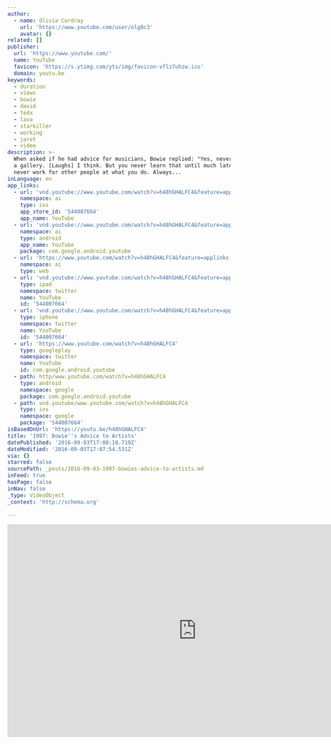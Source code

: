 ```yaml
---
author:
  - name: Olivia Cordray
    url: 'https://www.youtube.com/user/olg8c3'
    avatar: {}
related: []
publisher:
  url: 'https://www.youtube.com/'
  name: YouTube
  favicon: 'https://s.ytimg.com/yts/img/favicon-vflz7uhzw.ico'
  domain: youtu.be
keywords:
  - duration
  - views
  - bowie
  - david
  - tedx
  - lava
  - starkiller
  - working
  - jaret
  - video
description: >-
  When asked if he had advice for musicians, Bowie replied: "Yes, never play at
  a gallery. [Laughs] I think. But you never learn that until much later on. But
  never work for other people at what you do. Always...
inLanguage: en
app_links:
  - url: 'vnd.youtube://www.youtube.com/watch?v=h48hGHALFC4&feature=applinks'
    namespace: ai
    type: ios
    app_store_id: '544007664'
    app_name: YouTube
  - url: 'vnd.youtube://www.youtube.com/watch?v=h48hGHALFC4&feature=applinks'
    namespace: ai
    type: android
    app_name: YouTube
    package: com.google.android.youtube
  - url: 'https://www.youtube.com/watch?v=h48hGHALFC4&feature=applinks'
    namespace: ai
    type: web
  - url: 'vnd.youtube://www.youtube.com/watch?v=h48hGHALFC4&feature=applinks'
    type: ipad
    namespace: twitter
    name: YouTube
    id: '544007664'
  - url: 'vnd.youtube://www.youtube.com/watch?v=h48hGHALFC4&feature=applinks'
    type: iphone
    namespace: twitter
    name: YouTube
    id: '544007664'
  - url: 'https://www.youtube.com/watch?v=h48hGHALFC4'
    type: googleplay
    namespace: twitter
    name: YouTube
    id: com.google.android.youtube
  - path: http/www.youtube.com/watch?v=h48hGHALFC4
    type: android
    namespace: google
    package: com.google.android.youtube
  - path: vnd.youtube/www.youtube.com/watch?v=h48hGHALFC4
    type: ios
    namespace: google
    package: '544007664'
isBasedOnUrl: 'https://youtu.be/h48hGHALFC4'
title: '1997: Bowie''s Advice to Artists'
datePublished: '2016-09-03T17:08:18.719Z'
dateModified: '2016-09-03T17:07:54.531Z'
via: {}
starred: false
sourcePath: _posts/2016-09-03-1997-bowies-advice-to-artists.md
inFeed: true
hasPage: false
inNav: false
_type: VideoObject
_context: 'http://schema.org'

---
```

<iframe src="https://cdn.embedly.com/widgets/media.html?src=https%3A%2F%2Fwww.youtube.com%2Fembed%2Fh48hGHALFC4%3Ffeature%3Doembed&amp;url=http%3A%2F%2Fwww.youtube.com%2Fwatch%3Fv%3Dh48hGHALFC4&amp;image=https%3A%2F%2Fi.ytimg.com%2Fvi%2Fh48hGHALFC4%2Fhqdefault.jpg&amp;key=b7d04c9b404c499eba89ee7072e1c4f7&amp;type=text%2Fhtml&amp;schema=youtube" width="854" height="480" scrolling="no" frameborder="0" allowfullscreen="" style=""></iframe>